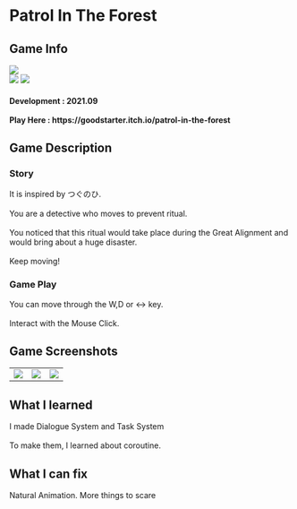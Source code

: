 # Patrol In The Forest
 <div>
    <h2> Game Info </h2>
    <img src = "https://img.itch.zone/aW1nLzgxNzEwMjYucG5n/315x250%23c/6pCXUE.png"><br>
    <img src="https://img.shields.io/badge/Unity-yellow?style=flat-square&logo=Unity&logoColor=FFFFFF"/>
    <img src="https://img.shields.io/badge/Horror-black"/>
    <h4> Development : 2021.09 <br><br>
    Play Here : https://goodstarter.itch.io/patrol-in-the-forest
    
  </div>
  <div>
    <h2> Game Description </h2>
    <h3> Story </h3>
     It is inspired by つぐのひ.<br><br>
     You are a detective who moves to prevent ritual.<br><br>
     You noticed that this ritual would take place during the Great Alignment and would bring about a huge disaster.<br><br>
     Keep moving!
    <h3> Game Play </h3>
     You can move through the W,D or <-> key.<br><br>
     Interact with the Mouse Click. 
  </div>
  <div>
    <h2> Game Screenshots </h2>
      <table>
        <td><img src = "https://img.itch.zone/aW1hZ2UvMTIwODgwMC84ODQxODA4LnBuZw==/347x500/wiDizB.png"></td>
        <td><img src = "https://img.itch.zone/aW1hZ2UvMTIwODgwMC84ODQxODA5LnBuZw==/347x500/dvHOrU.png"></td>
        <td><img src = "https://img.itch.zone/aW1hZ2UvMTIwODgwMC84ODQxODEwLnBuZw==/347x500/Jflrh4.png"></td>
      </table>
  </div>
  <div>
    <h2> What I learned </h2>
      I made Dialogue System and Task System<br><br>
      To make them, I learned about coroutine.
  </div>
  <div>
    <h2> What I can fix </h2>
      Natural Animation.
      More things to scare
  </div>
